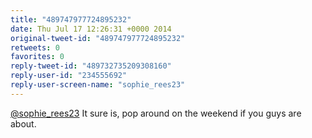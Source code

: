 ```yaml
---
title: "489747977724895232"
date: Thu Jul 17 12:26:31 +0000 2014
original-tweet-id: "489747977724895232"
retweets: 0
favorites: 0
reply-tweet-id: "489732735209308160"
reply-user-id: "234555692"
reply-user-screen-name: "sophie_rees23"
---
```

<a href="https://twitter.com/sophie_rees23">@sophie_rees23</a> It sure is, pop around on the weekend if you guys are about.

